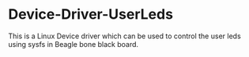 # Device-Driver-UserLeds
This is a Linux Device driver which can be used to control the user leds using sysfs in Beagle bone black board. 
